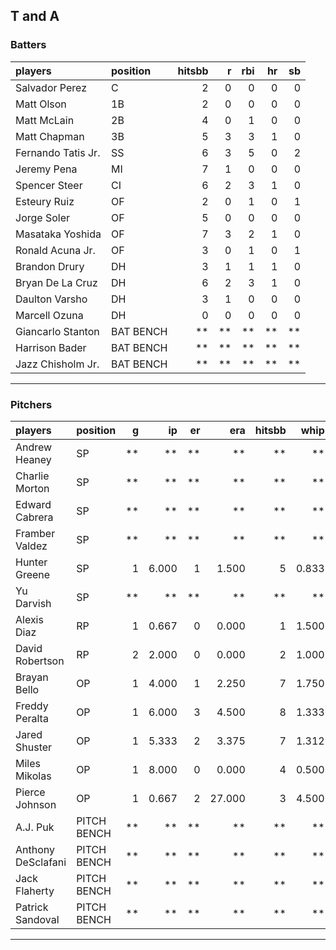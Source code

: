 ## T and A

### Batters

 
|players            |position  | hitsbb|  r| rbi| hr| sb| 
|:------------------|:---------|------:|--:|---:|--:|--:| 
|Salvador Perez     |C         |      2|  0|   0|  0|  0| 
|Matt Olson         |1B        |      2|  0|   0|  0|  0| 
|Matt McLain        |2B        |      4|  0|   1|  0|  0| 
|Matt Chapman       |3B        |      5|  3|   3|  1|  0| 
|Fernando Tatis Jr. |SS        |      6|  3|   5|  0|  2| 
|Jeremy Pena        |MI        |      7|  1|   0|  0|  0| 
|Spencer Steer      |CI        |      6|  2|   3|  1|  0| 
|Esteury Ruiz       |OF        |      2|  0|   1|  0|  1| 
|Jorge Soler        |OF        |      5|  0|   0|  0|  0| 
|Masataka Yoshida   |OF        |      7|  3|   2|  1|  0| 
|Ronald Acuna Jr.   |OF        |      3|  0|   1|  0|  1| 
|Brandon Drury      |DH        |      3|  1|   1|  1|  0| 
|Bryan De La Cruz   |DH        |      6|  2|   3|  1|  0| 
|Daulton Varsho     |DH        |      3|  1|   0|  0|  0| 
|Marcell Ozuna      |DH        |      0|  0|   0|  0|  0| 
|Giancarlo Stanton  |BAT BENCH |     **| **|  **| **| **| 
|Harrison Bader     |BAT BENCH |     **| **|  **| **| **| 
|Jazz Chisholm Jr.  |BAT BENCH |     **| **|  **| **| **| 


* * *

### Pitchers

 
|players            |position    |  g|    ip| er|    era| hitsbb|  whip| so|  w| sv| 
|:------------------|:-----------|--:|-----:|--:|------:|------:|-----:|--:|--:|--:| 
|Andrew Heaney      |SP          | **|    **| **|     **|     **|    **| **| **| **| 
|Charlie Morton     |SP          | **|    **| **|     **|     **|    **| **| **| **| 
|Edward Cabrera     |SP          | **|    **| **|     **|     **|    **| **| **| **| 
|Framber Valdez     |SP          | **|    **| **|     **|     **|    **| **| **| **| 
|Hunter Greene      |SP          |  1| 6.000|  1|  1.500|      5| 0.833|  8|  0|  0| 
|Yu Darvish         |SP          | **|    **| **|     **|     **|    **| **| **| **| 
|Alexis Diaz        |RP          |  1| 0.667|  0|  0.000|      1| 1.500|  1|  0|  1| 
|David Robertson    |RP          |  2| 2.000|  0|  0.000|      2| 1.000|  3|  0|  2| 
|Brayan Bello       |OP          |  1| 4.000|  1|  2.250|      7| 1.750|  4|  0|  0| 
|Freddy Peralta     |OP          |  1| 6.000|  3|  4.500|      8| 1.333|  3|  0|  0| 
|Jared Shuster      |OP          |  1| 5.333|  2|  3.375|      7| 1.312|  1|  1|  0| 
|Miles Mikolas      |OP          |  1| 8.000|  0|  0.000|      4| 0.500| 10|  1|  0| 
|Pierce Johnson     |OP          |  1| 0.667|  2| 27.000|      3| 4.500|  1|  0|  0| 
|A.J. Puk           |PITCH BENCH | **|    **| **|     **|     **|    **| **| **| **| 
|Anthony DeSclafani |PITCH BENCH | **|    **| **|     **|     **|    **| **| **| **| 
|Jack Flaherty      |PITCH BENCH | **|    **| **|     **|     **|    **| **| **| **| 
|Patrick Sandoval   |PITCH BENCH | **|    **| **|     **|     **|    **| **| **| **| 


* * *


